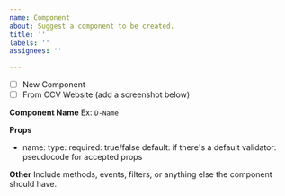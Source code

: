 ```yaml
---
name: Component
about: Suggest a component to be created.
title: ''
labels: ''
assignees: ''

---
```


- [ ] New Component
- [ ] From CCV Website (add a screenshot below)

**Component  Name**
Ex: `D-Name`

**Props**
- name:
  type:
  required: true/false
  default: if there's a default
  validator: pseudocode for accepted props

**Other**
Include methods, events, filters, or anything else the component should have.
